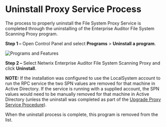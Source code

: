 # Uninstall Proxy Service Process

The process to properly uninstall the File System Proxy Service is completed through the
uninstalling of the Enterprise Auditor File System Scanning Proxy program.

**Step 1 –** Open Control Panel and select **Programs** > **Uninstall a program**.

![Programs and Features](/img/versioned_docs/accessanalyzer_11.6/accessanalyzer/install/sensitivedatadiscovery/uninstall.webp)

**Step 2 –** Select Netwrix Enterprise Auditor File System Scanning Proxy and click **Uninstall**.

**NOTE:** If the installation was configured to use the LocalSystem account to run the RPC service
the two SPN values are removed for that machine in Active Directory. If the service is running with
a supplied account, the SPN values would need to be manually removed for that machine in Active
Directory (unless the uninstall was completed as part of the
[Upgrade Proxy Service Procedure](/docs/accessanalyzer/11.6/accessanalyzer/install/filesystemproxy/upgrade.md)).

When the uninstall process is complete, this program is removed from the list.
